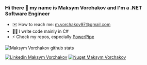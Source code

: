 ### Hi there 👋 my name is Maksym Vorchakov and I'm a .NET Software Engineer

- ✉️ How to reach me: m.vorchakov97@gmail.com
- 👨‍💻 I write code mainly in C#
- ⚡ Check my repos, especially [PowerPipe](https://github.com/mvSapphire/PowerPipe)

![Maksym Vorchakov github stats](https://github-readme-stats.vercel.app/api?username=mvSapphire&count_private=true&theme=tokyonight&show_icons=true)


[![Linkedin Maksym Vorchakov](https://img.shields.io/badge/-Maksy%20Vorchakov-blue?style=flat-square&logo=Linkedin&logoColor=white&link=https://www.linkedin.com/in/fernando-luiz-lima/)](https://www.linkedin.com/in/vorchakov/)
[![Nuget Maksym Vorchakov](https://img.shields.io/badge/-Maksym%20Vorchakov-blue?style=flat-square&logo=nuget&logoColor=white&link=https://www.nuget.org/profiles/fernando.lima/)](https://www.nuget.org/profiles/Vorchakov/)
